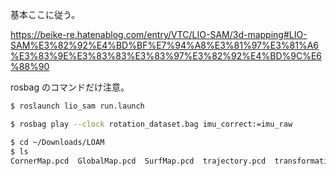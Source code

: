 基本ここに従う。

https://beike-re.hatenablog.com/entry/VTC/LIO-SAM/3d-mapping#LIO-SAM%E3%82%92%E4%BD%BF%E7%94%A8%E3%81%97%E3%81%A6%E3%83%9E%E3%83%83%E3%83%97%E3%82%92%E4%BD%9C%E6%88%90

rosbag のコマンドだけ注意。

```bash
$ roslaunch lio_sam run.launch
```

```bash
$ rosbag play --clock rotation_dataset.bag imu_correct:=imu_raw
```

```bash
$ cd ~/Downloads/LOAM
$ ls
CornerMap.pcd  GlobalMap.pcd  SurfMap.pcd  trajectory.pcd  transformations.pcd
```
